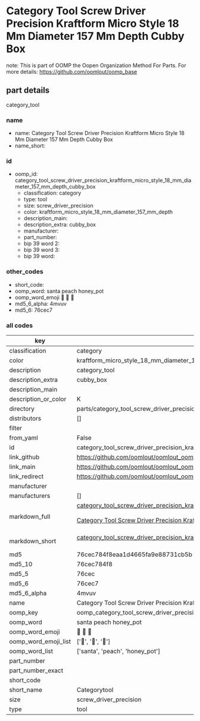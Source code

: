 # Category Tool Screw Driver Precision Kraftform Micro Style 18 Mm Diameter 157 Mm Depth Cubby Box  

note: This is part of OOMP the Oopen Organization Method For Parts. For more details: https://github.com/oomlout/oomp_base

##  part details
  



category_tool



### name
* name: Category Tool Screw Driver Precision Kraftform Micro Style 18 Mm Diameter 157 Mm Depth Cubby Box
* name_short: 
### id
* oomp_id: category_tool_screw_driver_precision_kraftform_micro_style_18_mm_diameter_157_mm_depth_cubby_box
  * classification: category
  * type: tool
  * size: screw_driver_precision
  * color: kraftform_micro_style_18_mm_diameter_157_mm_depth
  * description_main: 
  * description_extra: cubby_box
  * manufacturer: 
  * part_number: 
  * bip 39 word 2: 
  * bip 39 word 3: 
  * bip 39 word: 

### other_codes
* short_code: 
* oomp_word: santa peach honey_pot
* oomp_word_emoji :santa: :peach: :honey_pot:
* md5_6_alpha: 4mvuv
* md5_6: 76cec7









### all codes 
| key | value |  
| --- | --- |  
| classification | category |  
| color | kraftform_micro_style_18_mm_diameter_157_mm_depth |  
| description | category_tool |  
| description_extra | cubby_box |  
| description_main |  |  
| description_or_color | K  |  
| directory | parts/category_tool_screw_driver_precision_kraftform_micro_style_18_mm_diameter_157_mm_depth_cubby_box |  
| distributors | [] |  
| filter |  |  
| from_yaml | False |  
| id | category_tool_screw_driver_precision_kraftform_micro_style_18_mm_diameter_157_mm_depth_cubby_box |  
| link_github | https://github.com/oomlout/oomlout_oomp_version_1_messy/tree/main/parts/category_tool_screw_driver_precision_kraftform_micro_style_18_mm_diameter_157_mm_depth_cubby_box |  
| link_main | https://github.com/oomlout/oomlout_oomp_version_1_messy/tree/main/parts/category_tool_screw_driver_precision_kraftform_micro_style_18_mm_diameter_157_mm_depth_cubby_box |  
| link_redirect | https://github.com/oomlout/oomlout_oomp_version_1_messy/tree/main/parts/category_tool_screw_driver_precision_kraftform_micro_style_18_mm_diameter_157_mm_depth_cubby_box |  
| manufacturer |  |  
| manufacturers | [] |  
| markdown_full | [category_tool_screw_driver_precision_kraftform_micro_style_18_mm_diameter_157_mm_depth_cubby_box](none)<br>[](none)<br>[Category Tool Screw Driver Precision Kraftform Micro Style 18 Mm Diameter 157 Mm Depth Cubby Box](none)<br><br> |  
| markdown_short | [category_tool_screw_driver_precision_kraftform_micro_style_18_mm_diameter_157_mm_depth_cubby_box](none)<br><br> |  
| md5 | 76cec784f8eaa1d4665fa9e88731cb5b |  
| md5_10 | 76cec784f8 |  
| md5_5 | 76cec |  
| md5_6 | 76cec7 |  
| md5_6_alpha | 4mvuv |  
| name | Category Tool Screw Driver Precision Kraftform Micro Style 18 Mm Diameter 157 Mm Depth Cubby Box |  
| oomp_key | oomp_category_tool_screw_driver_precision_kraftform_micro_style_18_mm_diameter_157_mm_depth_cubby_box |  
| oomp_word | santa peach honey_pot |  
| oomp_word_emoji | :santa: :peach: :honey_pot: |  
| oomp_word_emoji_list | [':santa:', ':peach:', ':honey_pot:'] |  
| oomp_word_list | ['santa', 'peach', 'honey_pot'] |  
| part_number |  |  
| part_number_exact |  |  
| short_code |  |  
| short_name | Categorytool |  
| size | screw_driver_precision |  
| type | tool |  
